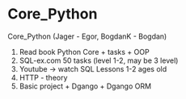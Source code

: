 # Core_Python
Core_Python (Jager - Egor, BogdanK - Bogdan)
1) Read book Python Core + tasks + OOP
2) SQL-ex.com 50 tasks (level 1-2, may be 3 level)
3) Youtube -> watch SQL Lessons 1-2 ages old
4) HTTP - theory
5) Basic project + Dgango + Dgango ORM
